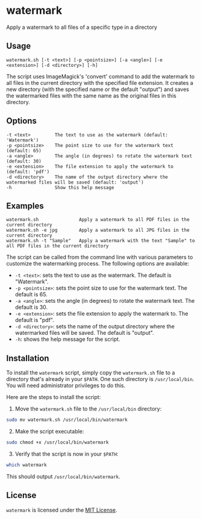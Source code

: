 # watermark

Apply a watermark to all files of a specific type in a directory

## Usage

```
watermark.sh [-t <text>] [-p <pointsize>] [-a <angle>] [-e <extension>] [-d <directory>] [-h]
```
The script uses ImageMagick's 'convert' command to add the watermark to all files in the current directory with the specified file extension. It creates a new directory (with the specified name or the default "output") and saves the watermarked files with the same name as the original files in this directory.

## Options
```
-t <text>         The text to use as the watermark (default: 'Watermark')
-p <pointsize>    The point size to use for the watermark text (default: 65)
-a <angle>        The angle (in degrees) to rotate the watermark text (default: 30)
-e <extension>    The file extension to apply the watermark to (default: 'pdf')
-d <directory>    The name of the output directory where the watermarked files will be saved (default: 'output')
-h                Show this help message
 ```

## Examples
```
watermark.sh               Apply a watermark to all PDF files in the current directory
watermark.sh -e jpg        Apply a watermark to all JPG files in the current directory
watermark.sh -t "Sample"   Apply a watermark with the text "Sample" to all PDF files in the current directory
```

The script can be called from the command line with various parameters to customize the watermarking process. The following options are available:

- `-t <text>`: sets the text to use as the watermark. The default is "Watermark".
- `-p <pointsize>`: sets the point size to use for the watermark text. The default is 65.
- `-a <angle>`: sets the angle (in degrees) to rotate the watermark text. The default is 30.
- `-e <extension>`: sets the file extension to apply the watermark to. The default is "pdf".
- `-d <directory>`: sets the name of the output directory where the watermarked files will be saved. The default is "output".
- `-h`: shows the help message for the script.

## Installation

To install the `watermark` script, simply copy the `watermark.sh` file to a directory that's already in your `$PATH`. One such directory is `/usr/local/bin`. You will need administrator privileges to do this.

Here are the steps to install the script:

1. Move the `watermark.sh` file to the `/usr/local/bin` directory:

```bash
sudo mv watermark.sh /usr/local/bin/watermark
```

2. Make the script executable:

```bash
sudo chmod +x /usr/local/bin/watermark
```

3. Verify that the script is now in your `$PATH`:

```bash
which watermark
```

This should output `/usr/local/bin/watermark`.

## License

`watermark` is licensed under the [MIT License](LICENSE).
